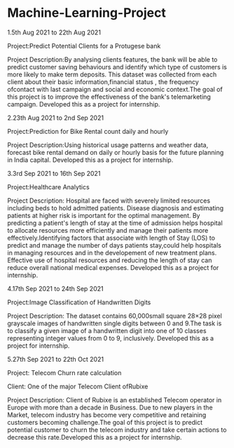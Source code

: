 # Machine-Learning-Project

1.5th Aug 2021 to 22th Aug 2021

Project:Predict  Potential Clients for a Protugese bank

Project Description:By analysing clients features, the bank will be able to predict customer saving behaviours and identify which type of customers is more likely to make term deposits.
This dataset was collected from each client about their basic information,financial status , the  frequency ofcontact with last campaign and social and economic context.The goal of this project is to improve the effectiveness of the bank's telemarketing campaign. Developed this as a project for internship.

2.23th Aug 2021 to 2nd Sep 2021

Project:Prediction for Bike Rental count daily and hourly

Project Description:Using historical usage patterns and weather data, forecast bike rental demand on daily or hourly basis for the future planning in India capital. Developed this as a project for internship.

3.3rd Sep 2021 to 16th Sep 2021

Project:Healthcare Analytics

Project Description: Hospital are faced with severely limited resources including beds to hold admitted patients. Disease diagnosis and estimating patients at higher risk is important for the optimal management. By predicting a patient's length of stay at the time of admission helps hospital to allocate resources more efficiently and manage their patients more effectively.Identifying factors that associate with length of Stay (LOS) to predict and manage the number of days patients stay,could help hospitals in managing resources and in the developement of new treatment plans. 
Effective use of hospital resources and reducing the length of stay can reduce overall national medical expenses. Developed this as a project for internship.

4.17th Sep 2021 to 24th Sep 2021

Project:Image Classification of Handwritten Digits

Project Description: The dataset contains 60,000small square 28×28 pixel grayscale images of handwritten single digits between 0 and 9.The task is to classify a given image of a handwritten digit into one of 10 classes representing integer values from 0 to 9, inclusively. Developed this as a project for internship.

5.27th Sep 2021 to 22th Oct 2021

Project: Telecom Churn rate calculation

Client: One of the major Telecom Client ofRubixe

Project Description: Client of Rubixe  is an established Telecom operator in Europe with more than a decade in Business. Due to new players in the Market, telecom industry has become very competitive and retaining customers becoming challenge.The goal of this project is to predict potential customer to churn the telecom industry and take certain actions to decrease this rate.Developed this as a project for internship.



  
 
